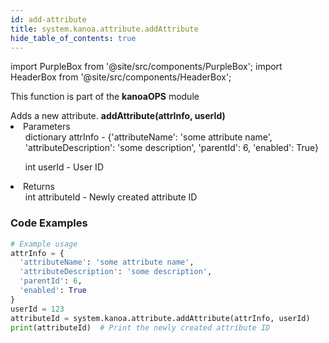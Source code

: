 ```yaml
---
id: add-attribute
title: system.kanoa.attribute.addAttribute
hide_table_of_contents: true
---
```


import PurpleBox from '@site/src/components/PurpleBox';
import HeaderBox from '@site/src/components/HeaderBox';

<PurpleBox>This function is part of the <b>kanoaOPS</b> module</PurpleBox>

<HeaderBox header="Description">
  Adds a new attribute.
</HeaderBox>

<HeaderBox header="Syntax">
  <b>addAttribute(attrInfo, userId)</b>
    <li>Parameters <br />
      <ul>dictionary attrInfo - &#123;'attributeName': 'some attribute name', 'attributeDescription': 'some description', 'parentId': 6, 'enabled': True}</ul>
      <ul>int userId - User ID</ul>
    </li>
    <li>Returns <br />
      <ul>int attributeId - Newly created attribute ID</ul>
    </li>
</HeaderBox>

### Code Examples

```python
# Example usage
attrInfo = {
  'attributeName': 'some attribute name',
  'attributeDescription': 'some description',
  'parentId': 6,
  'enabled': True
}
userId = 123
attributeId = system.kanoa.attribute.addAttribute(attrInfo, userId)
print(attributeId)  # Print the newly created attribute ID


